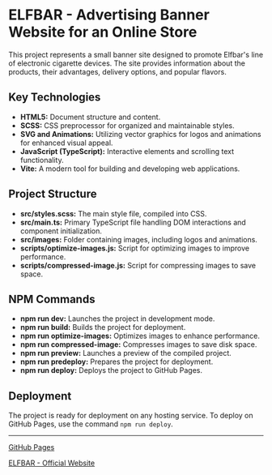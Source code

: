 # ELFBAR - Advertising Banner Website for an Online Store

This project represents a small banner site designed to promote Elfbar's line of electronic cigarette devices. The site provides information about the products, their advantages, delivery options, and popular flavors.

## Key Technologies

- **HTML5:** Document structure and content.
- **SCSS:** CSS preprocessor for organized and maintainable styles.
- **SVG and Animations:** Utilizing vector graphics for logos and animations for enhanced visual appeal.
- **JavaScript (TypeScript):** Interactive elements and scrolling text functionality.
- **Vite:** A modern tool for building and developing web applications.

## Project Structure

- **src/styles.scss:** The main style file, compiled into CSS.
- **src/main.ts:** Primary TypeScript file handling DOM interactions and component initialization.
- **src/images:** Folder containing images, including logos and animations.
- **scripts/optimize-images.js:** Script for optimizing images to improve performance.
- **scripts/compressed-image.js:** Script for compressing images to save space.

## NPM Commands

- **npm run dev:** Launches the project in development mode.
- **npm run build:** Builds the project for deployment.
- **npm run optimize-images:** Optimizes images to enhance performance.
- **npm run compressed-image:** Compresses images to save disk space.
- **npm run preview:** Launches a preview of the compiled project.
- **npm run predeploy:** Prepares the project for deployment.
- **npm run deploy:** Deploys the project to GitHub Pages.

## Deployment

The project is ready for deployment on any hosting service. To deploy on GitHub Pages, use the command `npm run deploy`.

---

[GitHub Pages](https://bababum95.github.io/elfbar/)

[ELFBAR - Official Website](#)
